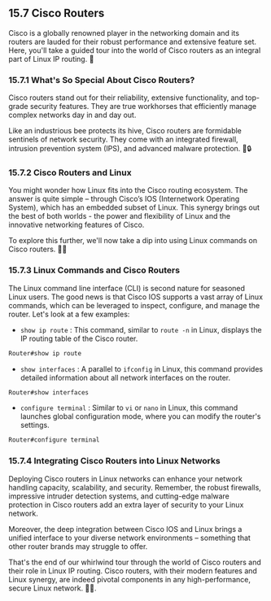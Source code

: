 ## 15.7 Cisco Routers 

Cisco is a globally renowned player in the networking domain and its routers are lauded for their robust performance and extensive feature set. Here, you'll take a guided tour into the world of Cisco routers as an integral part of Linux IP routing. 🚀

### 15.7.1 What's So Special About Cisco Routers?

Cisco routers stand out for their reliability, extensive functionality, and top-grade security features. They are true workhorses that efficiently manage complex networks day in and day out.

Like an industrious bee protects its hive, Cisco routers are formidable sentinels of network security. They come with an integrated firewall, intrusion prevention system (IPS), and advanced malware protection. 🐝🔒

### 15.7.2 Cisco Routers and Linux

You might wonder how Linux fits into the Cisco routing ecosystem. The answer is quite simple – through Cisco’s IOS (Internetwork Operating System), which has an embedded subset of Linux. This synergy brings out the best of both worlds - the power and flexibility of Linux and the innovative networking features of Cisco. 

To explore this further, we'll now take a dip into using Linux commands on Cisco routers. 🐧🌐

### 15.7.3 Linux Commands and Cisco Routers

The Linux command line interface (CLI) is second nature for seasoned Linux users. The good news is that Cisco IOS supports a vast array of Linux commands, which can be leveraged to inspect, configure, and manage the router. Let's look at a few examples:

- `show ip route` : This command, similar to `route -n` in Linux, displays the IP routing table of the Cisco router.
 ```bash
 Router#show ip route
 ```

- `show interfaces` : A parallel to `ifconfig` in Linux, this command provides detailed information about all network interfaces on the router.
```bash
Router#show interfaces
```

- `configure terminal` : Similar to `vi` or `nano` in Linux, this command launches global configuration mode, where you can modify the router's settings.
```bash
Router#configure terminal
```

### 15.7.4 Integrating Cisco Routers into Linux Networks

Deploying Cisco routers in Linux networks can enhance your network handling capacity, scalability, and security. Remember, the robust firewalls, impressive intruder detection systems, and cutting-edge malware protection in Cisco routers add an extra layer of security to your Linux network. 

Moreover, the deep integration between Cisco IOS and Linux brings a unified interface to your diverse network environments – something that other router brands may struggle to offer. 

That's the end of our whirlwind tour through the world of Cisco routers and their role in Linux IP routing. Cisco routers, with their modern features and Linux synergy, are indeed pivotal components in any high-performance, secure Linux network. 🌉🔐.